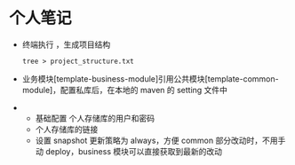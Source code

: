# 个人笔记
+ 终端执行 ，生成项目结构

  ```
  tree > project_structure.txt 
  ```
+ 业务模块[template-business-module]引用公共模块[template-common-module]，配置私库后，在本地的 maven 的 setting 文件中
+ + 基础配置<serve> 个人存储库的用户和密码
  + <mirror> 个人存储库的链接
  + <profile>设置 snapshot 更新策略为 always，方便 common 部分改动时，不用手动 deploy，business 模块可以直接获取到最新的改动